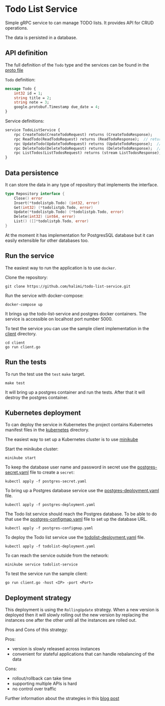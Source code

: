 # Todo List Service

Simple gRPC service to can manage TODO lists. It provides API for CRUD operations.

The data is persisted in a database.

## API definition

The full definition of the `Todo` type and the services can be found in the [proto file](todolistpb/todolist.proto)

`Todo` definition:
```protobuf
message Todo {
    int32 id = 1;
    string title = 2;
    string note = 3;
    google.protobuf.Timestamp due_date = 4;
}
```

Service definitions:
```protobuf
service TodoListService {
    rpc CreateTodo(CreateTodoRequest) returns (CreateTodoResponse);
    rpc ReadTodo(ReadTodoRequest) returns (ReadTodoResponse);  // return NOT_FOUND if not found
    rpc UpdateTodo(UpdateTodoRequest) returns (UpdateTodoResponse);  // return NOT_FOUND if not found
    rpc DeleteTodo(DeleteTodoRequest) returns (DeleteTodoResponse);  // return NOT_FOUND if not found
    rpc ListTodos(ListTodosRequest) returns (stream ListTodosResponse);
}
```

## Data persistence

It can store the data in any type of repository that implements the interface.

```go
type Repository interface {
	Close() error
	Insert(*todolistpb.Todo) (int32, error)
	Get(int32) (*todolistpb.Todo, error)
	Update(*todolistpb.Todo) (*todolistpb.Todo, error)
	Delete(int32) (int64, error)
	List() ([]*todolistpb.Todo, error)
}
```

At the moment it has implementation for PostgresSQL database but it can easily extensible for other databases too.

## Run the service

The easiest way to run the application is to use `docker`.

Clone the repository:
```
git clone https://github.com/halimi/todo-list-service.git
```

Run the service with docker-compose:
```
docker-compose up
```

It brings up the todo-list-service and postgres docker containers.
The service is accessible on localhost port number 5000.

To test the service you can use the sample client implementation in the [client](client) directory.
```
cd client
go run client.go
```

## Run the tests

To run the test use the `test` `make` target.
```
make test
```

It will bring up a postgres container and run the tests. After that it will destroy the postgres container.

## Kubernetes deployment

To can deploy the service in Kubernetes the project contains Kubernetes manifest files in the [kubernetes](kubernetes) directory.

The easiest way to set up a Kubernetes cluster is to use [minikube](https://minikube.sigs.k8s.io/docs/start/)

Start the minikube cluster:
```
minikube start
```

To keep the database user name and password in secret use the [postgres-secret.yaml](kubernetes/postgres-secret.yaml) file to create a `secret`:
```
kubectl apply -f postgres-secret.yaml
```

To bring up a Postgres database service use the [postgres-deployment.yaml](kubernetes/postgres-deployment.yaml) file.
```
kubectl apply -f postgres-deployment.yaml
```

The Todo list service should reach the Postgres database. To be able to do that use the [postgres-configmap.yaml](kubernetes/postgres-configmap.yaml) file to set up the database URL.
```
kubectl apply -f postgres-configmap.yaml
```

To deploy the Todo list service use the [todolist-deployment.yaml](kubernetes/todolist-deployment.yaml) file.
```
kubectl apply -f todolist-deployment.yaml
```

To can reach the service outside from the network:
```
minikube service todolist-service
```

To test the service run the sample client:
```
go run client.go -host <IP> -port <Port>
```

## Deployment strategy

This deployment is using the `RollingUpdate` strategy. When a new version is deployed then it will slowly rolling out the new version by replacing the instances one after the other until all the instances are rolled out.

Pros and Cons of this strategy:

Pros:
 - version is slowly released across instances
 - convenient for stateful applications that can handle rebalancing of the data

Cons:
 - rollout/rollback can take time
 - supporting multiple APIs is hard
 - no control over traffic

Further information about the strategies in this [blog post](https://blog.container-solutions.com/kubernetes-deployment-strategies)
